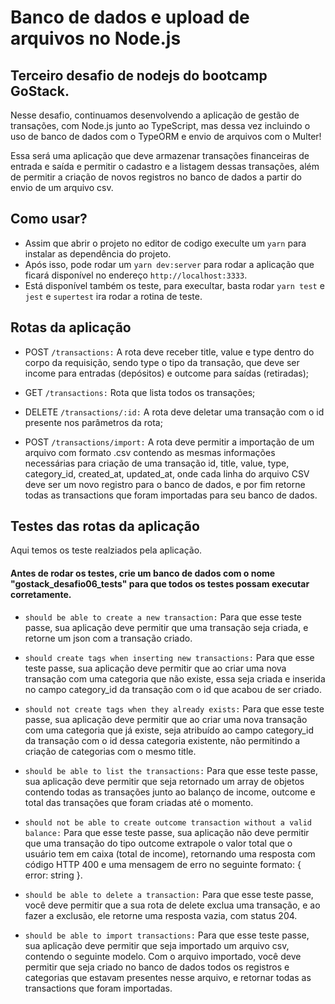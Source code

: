 # Banco de dados e upload de arquivos no Node.js
## Terceiro desafio de nodejs do bootcamp GoStack.
Nesse desafio, continuamos desenvolvendo a aplicação de gestão de transações, com Node.js junto ao TypeScript, mas dessa vez incluindo o uso de banco de dados com o TypeORM e envio de arquivos com o Multer!

Essa será uma aplicação que deve armazenar transações financeiras de entrada e saída e permitir o cadastro e a listagem dessas transações, além de permitir a criação de novos registros no banco de dados a partir do envio de um arquivo csv.

## Como usar?
- Assim que abrir o projeto no editor de codigo execulte um `yarn` para instalar as dependência do projeto.
- Após isso, pode rodar um `yarn dev:server` para rodar a aplicação que ficará disponível no endereço `http://localhost:3333`.
- Está disponível também os teste, para execultar, basta rodar `yarn test` e `jest` e `supertest` ira rodar a rotina de teste.

## Rotas da aplicação

- POST `/transactions:` A rota deve receber title, value e type dentro do corpo da requisição, sendo type o tipo da transação, que deve ser income para entradas (depósitos) e outcome para saídas (retiradas);

- GET `/transactions:` Rota que lista todos os transações;

- DELETE `/transactions/:id:` A rota deve deletar uma transação com o id presente nos parâmetros da rota;

- POST `/transactions/import:` A rota deve permitir a importação de um arquivo com formato .csv contendo as mesmas informações necessárias para criação de uma transação id, title, value, type, category_id, created_at, updated_at, onde cada linha do arquivo CSV deve ser um novo registro para o banco de dados, e por fim retorne todas as transactions que foram importadas para seu banco de dados.

## Testes das rotas da aplicação

Aqui temos os teste realziados pela aplicação.

#### Antes de rodar os testes, crie um banco de dados com o nome "gostack_desafio06_tests" para que todos os testes possam executar corretamente.

- `should be able to create a new transaction:` Para que esse teste passe, sua aplicação deve permitir que uma transação seja criada, e retorne um json com a transação criado.

- `should create tags when inserting new transactions:` Para que esse teste passe, sua aplicação deve permitir que ao criar uma nova transação com uma categoria que não existe, essa seja criada e inserida no campo category_id da transação com o id que acabou de ser criado.

- `should not create tags when they already exists:` Para que esse teste passe, sua aplicação deve permitir que ao criar uma nova transação com uma categoria que já existe, seja atribuído ao campo category_id da transação com o id dessa categoria existente, não permitindo a criação de categorias com o mesmo title.

- `should be able to list the transactions:` Para que esse teste passe, sua aplicação deve permitir que seja retornado um array de objetos contendo todas as transações junto ao balanço de income, outcome e total das transações que foram criadas até o momento.

- `should not be able to create outcome transaction without a valid balance:` Para que esse teste passe, sua aplicação não deve permitir que uma transação do tipo outcome extrapole o valor total que o usuário tem em caixa (total de income), retornando uma resposta com código HTTP 400 e uma mensagem de erro no seguinte formato: { error: string }.

- `should be able to delete a transaction:` Para que esse teste passe, você deve permitir que a sua rota de delete exclua uma transação, e ao fazer a exclusão, ele retorne uma resposta vazia, com status 204.

- `should be able to import transactions:` Para que esse teste passe, sua aplicação deve permitir que seja importado um arquivo csv, contendo o seguinte modelo. Com o arquivo importado, você deve permitir que seja criado no banco de dados todos os registros e categorias que estavam presentes nesse arquivo, e retornar todas as transactions que foram importadas.
